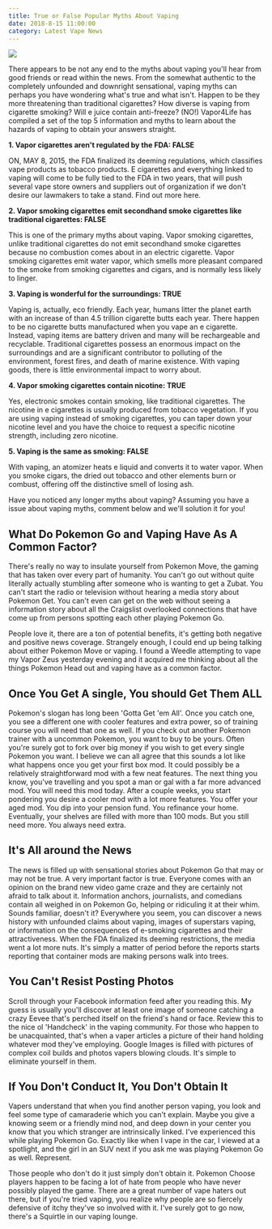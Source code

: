 ```yaml
---
title: True or False Popular Myths About Vaping
date: 2018-8-15 11:00:00
category: Latest Vape News
---
```


![](/images/4.jpg)

There appears to be not any end to the myths about vaping you'll hear from good friends or read within the news. From the somewhat authentic to the completely unfounded and downright sensational, vaping myths can perhaps you have wondering what's true and what isn't. Happen to be they more threatening than traditional cigarettes? How diverse is vaping from cigarette smoking? Will e juice contain anti-freeze? (NO!) Vapor4Life has compiled a set of the top 5 information and myths to learn about the hazards of vaping to obtain your answers straight.

<!-- more -->

__1. Vapor cigarettes aren't regulated by the FDA: FALSE__

ON, MAY 8, 2015, the FDA finalized its deeming regulations, which classifies vape products as tobacco products. E cigarettes and everything linked to vaping will come to be fully tied to the FDA in two years, that will push several vape store owners and suppliers out of organization if we don't desire our lawmakers to take a stand. Find out more here.

__2. Vapor smoking cigarettes emit secondhand smoke cigarettes like traditional cigarettes: FALSE__

This is one of the primary myths about vaping. Vapor smoking cigarettes, unlike traditional cigarettes do not emit secondhand smoke cigarettes because no combustion comes about in an electric cigarette. Vapor smoking cigarettes emit water vapor, which smells more pleasant compared to the smoke from smoking cigarettes and cigars, and is normally less likely to linger.

__3. Vaping is wonderful for the surroundings: TRUE__

Vaping is, actually, eco friendly. Each year, humans litter the planet earth with an increase of than 4.5 trillion cigarette butts each year. There happen to be no cigarette butts manufactured when you vape an e cigarette. Instead, vaping items are battery driven and many will be rechargeable and recyclable. Traditional cigarettes possess an enormous impact on the surroundings and are a significant contributor to polluting of the environment, forest fires, and death of marine existence. With vaping goods, there is little environmental impact to worry about.

__4. Vapor smoking cigarettes contain nicotine: TRUE__

Yes, electronic smokes contain smoking, like traditional cigarettes. The nicotine in e cigarettes is usually produced from tobacco vegetation. If you are using vaping instead of smoking cigarettes, you can taper down your nicotine level and you have the choice to request a specific nicotine strength, including zero nicotine.

__5. Vaping is the same as smoking: FALSE__

With vaping, an atomizer heats e liquid and converts it to water vapor. When you smoke cigars,  the dried out tobacco and other elements burn or combust, offering off the distinctive smell of losing ash.

Have you noticed any longer myths about vaping? Assuming you have a issue about vaping myths, comment below and we'll solution it for you!

## What Do Pokemon Go and Vaping Have As A Common Factor?

There's really no way to insulate yourself from Pokemon Move, the gaming that has taken over every part of humanity. You can't go out without quite literally actually stumbling after someone who is wanting to get a Zubat. You can't start the radio or television without hearing a media story about Pokemon Get. You can't even can get on the web without seeing a information story about all the Craigslist overlooked connections that have come up from persons spotting each other playing Pokemon Go.

People love it, there are a ton of potential benefits, it's getting both negative and positive news coverage. Strangely enough, I could end up being talking about either Pokemon Move or vaping. I found a Weedle attempting to vape my Vapor Zeus yesterday evening and it acquired me thinking about all the things Pokemon Head out and vaping have as a common factor.

## Once You Get A single, You should Get Them ALL

Pokemon's slogan has long been 'Gotta Get 'em All'. Once you catch one, you see a different one with cooler features and extra power, so of training course you will need that one as well. If you check out another Pokemon trainer with a uncommon Pokemon, you want to buy to be yours. Often you're surely got to fork over big money if you wish to get every single Pokemon you want. I believe we can all agree that this sounds a lot like what happens once you get your first box mod. It could possibly be a relatively straightforward mod with a few neat features. The next thing you know, you've travelling and you spot a man or gal with a far more advanced mod. You will need this mod today. After a couple weeks, you start pondering you desire a cooler mod with a lot more features. You offer your aged mod. You dip into your pension fund. You refinance your home. Eventually, your shelves are filled with more than 100 mods. But you still need more. You always need extra.

## It's All around the News

The news is filled up with sensational stories about Pokemon Go that may or may not be true. A very important factor is true. Everyone comes with an opinion on the brand new video game craze and they are certainly not afraid to talk about it. Information anchors, journalists, and comedians contain all weighed in on Pokemon Go, helping or ridiculing it at their whim. Sounds familiar, doesn't it? Everywhere you seem, you can discover a news history with unfounded claims about vaping, images of superstars vaping, or information on the consequences of e-smoking cigarettes and their attractiveness. When the FDA finalized its deeming restrictions, the media went a lot more nuts. It's simply a matter of period before the reports starts reporting that container mods are making persons walk into trees.

## You Can't Resist Posting Photos

Scroll through your Facebook information feed after you reading this. My guess is usually you'll discover at least one image of someone catching a crazy Eevee that's perched itself on the friend's hand or face. Review this to the nice ol 'Handcheck' in the vaping community. For those who happen to be unacquainted, that's when a vaper articles a picture of their hand holding whatever mod they've employing. Google Images is filled with pictures of complex coil builds and photos vapers blowing clouds. It's simple to eliminate yourself in them.

## If You Don't Conduct It, You Don't Obtain It

Vapers understand that when you find another person vaping, you look and feel some type of camaraderie which you can't explain. Maybe you give a knowing seem or a friendly mind nod, and deep down in your center you know that you which stranger are intrinsically linked. I've experienced this while playing Pokemon Go. Exactly like when I vape in the car, I viewed at a spotlight, and the girl in an SUV next if you ask me was playing Pokemon Go as well. Represent.

Those people who don't do it just simply don't obtain it. Pokemon Choose players happen to be facing a lot of hate from people who have never possibly played the game. There are a great number of vape haters out there, but if you're tried vaping, you realize why people are so fiercely defensive of itchy they've so involved with it. I've surely got to go now, there's a Squirtle in our vaping lounge.